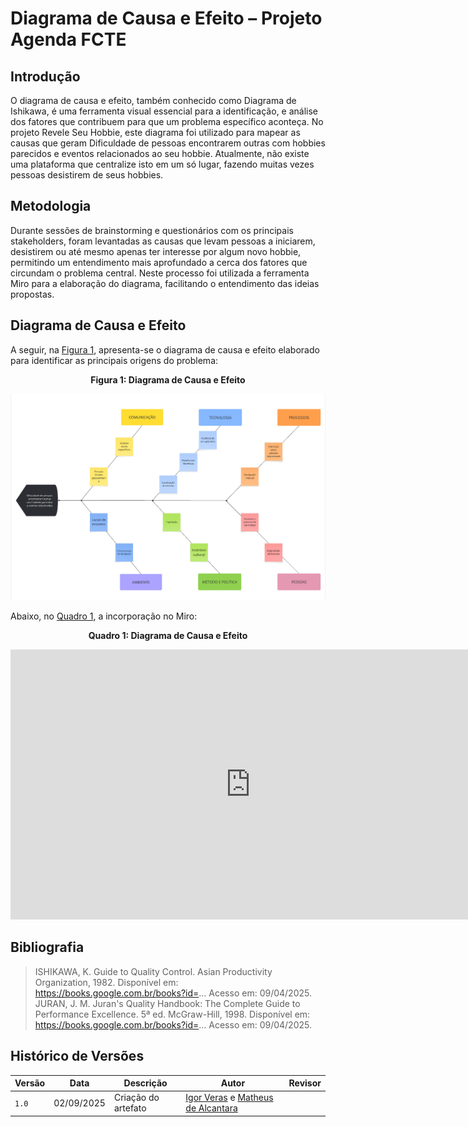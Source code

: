 # Diagrama de Causa e Efeito – Projeto Agenda FCTE

## Introdução

O diagrama de causa e efeito, também conhecido como Diagrama de Ishikawa, é uma ferramenta visual essencial para a identificação, e análise dos fatores que contribuem para que um problema específico aconteça. No projeto Revele Seu Hobbie, este diagrama foi utilizado para mapear as causas que geram Dificuldade de pessoas encontrarem outras com hobbies parecidos e eventos relacionados ao seu hobbie. Atualmente, não existe uma plataforma que centralize isto em um só lugar, fazendo muitas vezes pessoas desistirem de seus hobbies.

## Metodologia

Durante sessões de brainstorming e questionários com os principais stakeholders, foram levantadas as causas que levam pessoas a iniciarem, desistirem ou até mesmo apenas ter interesse por algum novo hobbie, permitindo um entendimento mais aprofundado a cerca dos fatores que circundam o problema central. Neste processo foi utilizada a ferramenta Miro para a elaboração do diagrama, facilitando o entendimento das ideias propostas.

## Diagrama de Causa e Efeito

A seguir, na [Figura 1](#fig-um), apresenta-se o diagrama de causa e efeito elaborado para identificar as principais origens do problema:
<center>

<a id="fig-um">**Figura 1: Diagrama de Causa e Efeito**</a>

</center>

![Figura 1: FishboneDiagram](./assets/Ishikawa.png)

Abaixo, no [Quadro 1](#quad-um), a incorporação no Miro:

<center>

<a id="quad-um">**Quadro 1: Diagrama de Causa e Efeito**</a>

<iframe width="768" height="432" src="https://miro.com/app/live-embed/uXjVJNGed6g=/?embedMode=view_only_without_ui&moveToViewport=-49,-493,3602,1942&embedId=434713553496" frameborder="0" scrolling="no" allow="fullscreen; clipboard-read; clipboard-write" allowfullscreen></iframe>

</center>

## Bibliografia

> ISHIKAWA, K. Guide to Quality Control. Asian Productivity Organization, 1982. Disponível em: https://books.google.com.br/books?id=... Acesso em: 09/04/2025.  
> JURAN, J. M. Juran's Quality Handbook: The Complete Guide to Performance Excellence. 5ª ed. McGraw-Hill, 1998. Disponível em: https://books.google.com.br/books?id=... Acesso em: 09/04/2025.  


## Histórico de Versões

| Versão | Data       | Descrição              | Autor                                          | Revisor                                     |
|--------|------------|------------------------|------------------------------------------------|---------------------------------------------|
| `1.0`  | 02/09/2025 | Criação do artefato    | [Igor Veras](https://github.com/igorvdaniel) e [Matheus de Alcantara](https://github.com/matheusdealcantara)   |  |
